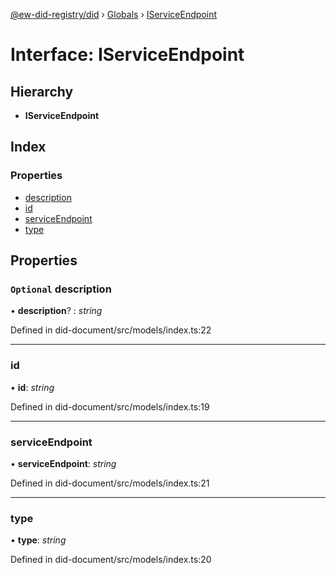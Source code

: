 [@ew-did-registry/did](../README.md) › [Globals](../globals.md) › [IServiceEndpoint](iserviceendpoint.md)

# Interface: IServiceEndpoint

## Hierarchy

* **IServiceEndpoint**

## Index

### Properties

* [description](iserviceendpoint.md#optional-description)
* [id](iserviceendpoint.md#id)
* [serviceEndpoint](iserviceendpoint.md#serviceendpoint)
* [type](iserviceendpoint.md#type)

## Properties

### `Optional` description

• **description**? : *string*

Defined in did-document/src/models/index.ts:22

___

###  id

• **id**: *string*

Defined in did-document/src/models/index.ts:19

___

###  serviceEndpoint

• **serviceEndpoint**: *string*

Defined in did-document/src/models/index.ts:21

___

###  type

• **type**: *string*

Defined in did-document/src/models/index.ts:20
